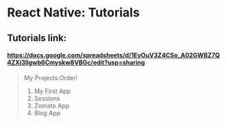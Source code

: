 # React Native: Tutorials
## Tutorials link: 
#### https://docs.google.com/spreadsheets/d/1EyOuV3Z4CSo_A02GWBZ7Q4ZXi3llgwb6Cmyskw8VBGc/edit?usp=sharing

> My Projects Order!
>   1. My First App
>   2. Sessions
>   3. Zomato App
>   4. Blog App